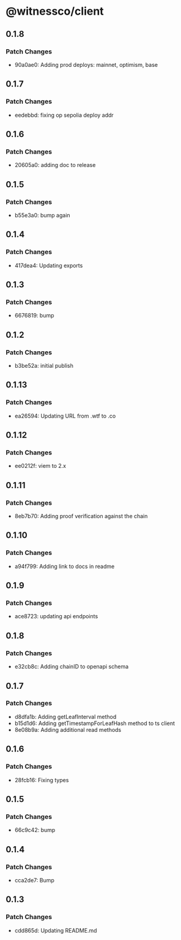 # @witnessco/client

## 0.1.8

### Patch Changes

- 90a0ae0: Adding prod deploys: mainnet, optimism, base

## 0.1.7

### Patch Changes

- eedebbd: fixing op sepolia deploy addr

## 0.1.6

### Patch Changes

- 20605a0: adding doc to release

## 0.1.5

### Patch Changes

- b55e3a0: bump again

## 0.1.4

### Patch Changes

- 417dea4: Updating exports

## 0.1.3

### Patch Changes

- 6676819: bump

## 0.1.2

### Patch Changes

- b3be52a: initial publish

## 0.1.13

### Patch Changes

- ea26594: Updating URL from .wtf to .co

## 0.1.12

### Patch Changes

- ee0212f: viem to 2.x

## 0.1.11

### Patch Changes

- 8eb7b70: Adding proof verification against the chain

## 0.1.10

### Patch Changes

- a94f799: Adding link to docs in readme

## 0.1.9

### Patch Changes

- ace8723: updating api endpoints

## 0.1.8

### Patch Changes

- e32cb8c: Adding chainID to openapi schema

## 0.1.7

### Patch Changes

- d8dfa1b: Adding getLeafInterval method
- b15d1d6: Adding getTimestampForLeafHash method to ts client
- 8e08b9a: Adding additional read methods

## 0.1.6

### Patch Changes

- 28fcb16: Fixing types

## 0.1.5

### Patch Changes

- 66c9c42: bump

## 0.1.4

### Patch Changes

- cca2de7: Bump

## 0.1.3

### Patch Changes

- cdd865d: Updating README.md

